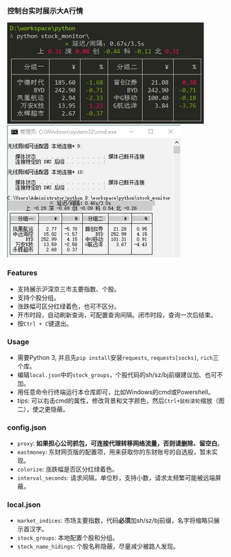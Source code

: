 ### 控制台实时展示大A行情
![screenshot](./screenshot.png)
![screenshot_2](./screenshot_2.png)

### Features
- 支持展示沪深京三市主要指数、个股。
- 支持个股分组。
- 涨跌幅可区分红绿着色，也可不区分。
- 开市时段，自动刷新查询，可配置查询间隔。闭市时段，查询一次后结束。
- 按`Ctrl + C`键退出。

### Usage
- 需要Python 3, 并且先`pip install`安装`requests`, `requests[socks]`, `rich`三个库。
- 编辑`local.json`中的`stock_groups`，个股代码的sh/sz/bj前缀建议加、也可不加。
- 用任意命令行终端运行本仓库即可，比如Windows的cmd或Powershell。
- tips: 可以右击cmd的属性，修改背景和文字颜色，然后`Ctrl+鼠标滚轮`缩放（图二），使之更隐蔽。

### config.json 
- `proxy`: **如果担心公司抓包，可连接代理转移网络流量，否则请删除、留空白**。
- `eastmoney`: 东财网页版的配置项，用来获取你的东财账号的自选股，暂未实现。
- `colorize`: 涨跌幅是否区分红绿着色。
- `interval_seconds`: 请求间隔，单位秒，支持小数，请求太频繁可能被远端屏蔽。

### local.json
- `market_indices`: 市场主要指数，代码**必须**加sh/sz/bj前缀，名字将缩略只展示首汉字。
- `stock_groups`: 本地配置个股和分组。
- `stock_name_hidings`: 个股名称隐蔽，尽量减少被路人发现。